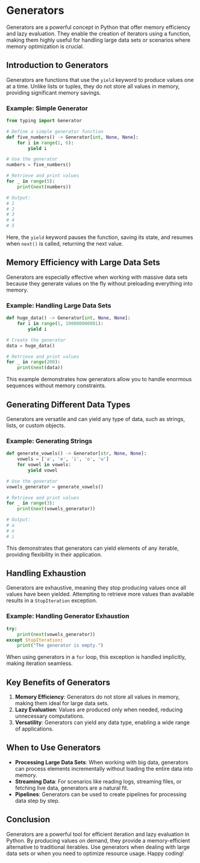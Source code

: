 # Generators

Generators are a powerful concept in Python that offer memory efficiency and lazy evaluation. They enable the creation of iterators using a function, making them highly useful for handling large data sets or scenarios where memory optimization is crucial.

## Introduction to Generators

Generators are functions that use the `yield` keyword to produce values one at a time. Unlike lists or tuples, they do not store all values in memory, providing significant memory savings.

### Example: Simple Generator

```python
from typing import Generator

# Define a simple generator function
def five_numbers() -> Generator[int, None, None]:
    for i in range(1, 6):
        yield i

# Use the generator
numbers = five_numbers()

# Retrieve and print values
for _ in range(5):
    print(next(numbers))

# Output:
# 1
# 2
# 3
# 4
# 5
```

Here, the `yield` keyword pauses the function, saving its state, and resumes when `next()` is called, returning the next value.

## Memory Efficiency with Large Data Sets

Generators are especially effective when working with massive data sets because they generate values on the fly without preloading everything into memory.

### Example: Handling Large Data Sets

```python
def huge_data() -> Generator[int, None, None]:
    for i in range(1, 100000000001):
        yield i

# Create the generator
data = huge_data()

# Retrieve and print values
for _ in range(200):
    print(next(data))
```

This example demonstrates how generators allow you to handle enormous sequences without memory constraints.

## Generating Different Data Types

Generators are versatile and can yield any type of data, such as strings, lists, or custom objects.

### Example: Generating Strings

```python
def generate_vowels() -> Generator[str, None, None]:
    vowels = ['a', 'e', 'i', 'o', 'u']
    for vowel in vowels:
        yield vowel

# Use the generator
vowels_generator = generate_vowels()

# Retrieve and print values
for _ in range(3):
    print(next(vowels_generator))

# Output:
# a
# e
# i
```

This demonstrates that generators can yield elements of any iterable, providing flexibility in their application.

## Handling Exhaustion

Generators are exhaustive, meaning they stop producing values once all values have been yielded. Attempting to retrieve more values than available results in a `StopIteration` exception.

### Example: Handling Generator Exhaustion

```python
try:
    print(next(vowels_generator))
except StopIteration:
    print("The generator is empty.")
```

When using generators in a `for` loop, this exception is handled implicitly, making iteration seamless.

## Key Benefits of Generators

1. **Memory Efficiency**: Generators do not store all values in memory, making them ideal for large data sets.
2. **Lazy Evaluation**: Values are produced only when needed, reducing unnecessary computations.
3. **Versatility**: Generators can yield any data type, enabling a wide range of applications.

## When to Use Generators

- **Processing Large Data Sets**: When working with big data, generators can process elements incrementally without loading the entire data into memory.
- **Streaming Data**: For scenarios like reading logs, streaming files, or fetching live data, generators are a natural fit.
- **Pipelines**: Generators can be used to create pipelines for processing data step by step.

## Conclusion

Generators are a powerful tool for efficient iteration and lazy evaluation in Python. By producing values on demand, they provide a memory-efficient alternative to traditional iterables. Use generators when dealing with large data sets or when you need to optimize resource usage. Happy coding!


